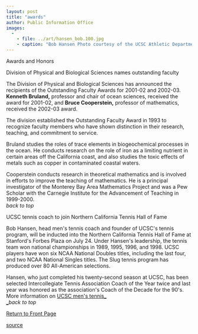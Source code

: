 ```yaml
---
layout: post
title: "awards"
author: Public Information Office
images:
  -
    - file: ../art/hansen_bob.100.jpg
    - caption: "Bob Hansen Photo courtesy of the UCSC Athletic Department"
---
```


Awards and Honors

Division of Physical and Biological Sciences names outstanding faculty  

The Division of Physical and Biological Sciences has announced the recipients of the Outstanding Faculty Awards for 2001-02 and 2002-03. **Kenneth Bruland,** professor and chair of ocean sciences, received the award for 2001-02, and **Bruce Cooperstein,** professor of mathematics, received the 2002-03 award.  

The division established the Outstanding Faculty Award in 1993 to recognize faculty members who have shown distinction in their research, teaching, and commitment to service.   

Bruland studies the roles of trace elements in biogeochemical processes in the ocean. He conducts research on the role of iron as a limiting nutrient in certain areas off the California coast, and also studies the toxic effects of metals such as copper in contaminated coastal waters.   

Cooperstein conducts research in theoretical mathematics and is involved in efforts to improve the teaching of mathematics. He is a principal investigator of the Monterey Bay Area Mathematics Project and was a Pew Scholar with the Carnegie Institute for the Advancement of Teaching in 1999-2000.   
_back to top_

UCSC tennis coach to join Northern California Tennis Hall of Fame  

Bob Hansen, head men's tennis coach and founder of UCSC's tennis program, will be inducted into the Northern California Tennis Hall of Fame at Stanford's Forbes Plaza on July 24. Under Hansen's leadership, the tennis team won national championships in 1989, 1995, 1996, and 1998. UCSC players have won six NCAA National Doubles titles, including the last four, and two NCAA National Singles titles. The Slug tennis program has produced over 80 All-American selections.  

Hansen, who just completed his twenty-second season at UCSC, has been selected Intercollegiate Tennis Association Coach of the Year twice and last year was honored as the association's Coach of the Decade for the 90's. More information on [UCSC men's tennis_  
_][1]_back to top_

[Return to Front Page][2]

[1]: http://goslugs.com/teams/tennis/men/mten.html
[2]: http://currents.ucsc.edu/

[source](http://www1.ucsc.edu/currents/03-04/07-07/awards.html "Permalink to awards")
